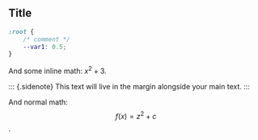## Title

```css
:root {
    /* comment */
    --var1: 0.5;
}
```

And some inline math: $x^2 + 3$.

::: {.sidenote}
This text will live in the margin alongside your main text.
:::

And normal math:
$$f(x) = z^2 + c$$.
